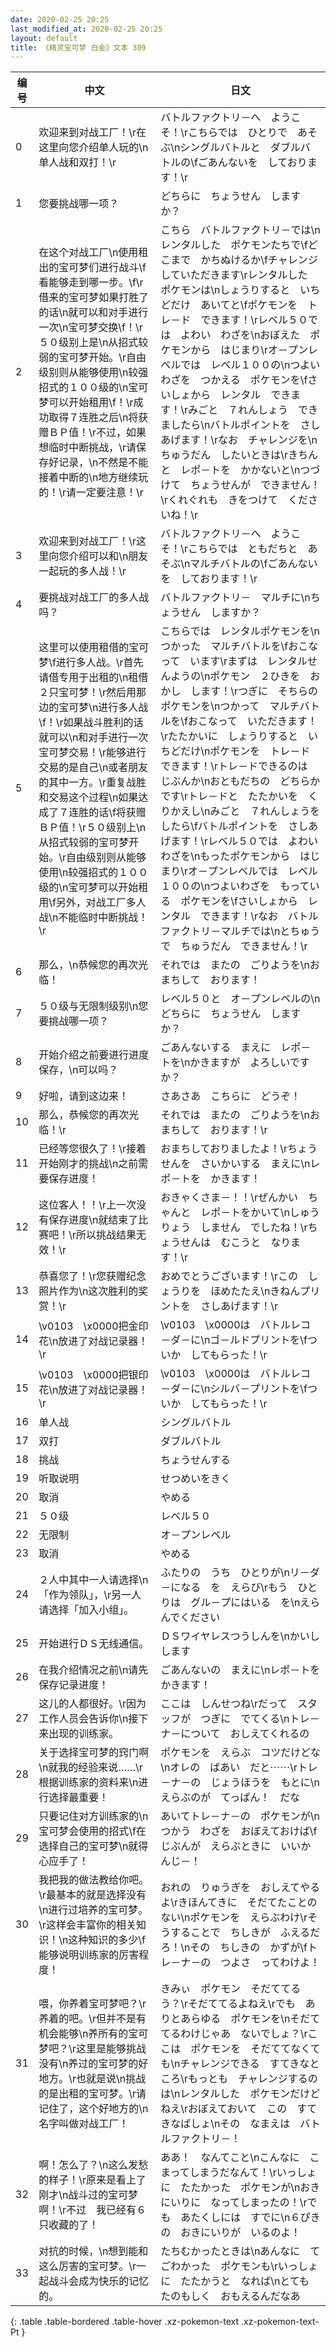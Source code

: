 ```yaml
---
date: 2020-02-25 20:25
last_modified_at: 2020-02-25 20:25
layout: default
title: 《精灵宝可梦 白金》文本 309
---
```

| 编号 | 中文 | 日文 |
| ---- | ---- | ---- |
| 0 | 欢迎来到对战工厂！\r在这里向您介绍单人玩的\n单人战和双打！\r | バトルファクトリ－へ　ようこそ！\rこちらでは　ひとりで　あそぶ\nシングルバトルと　ダブルバトルの\fごあんないを　しております！\r |
| 1 | 您要挑战哪一项？ | どちらに　ちょうせん　しますか？ |
| 2 | 在这个对战工厂\n使用租出的宝可梦们进行战斗\f看能够走到哪一步。\f\r借来的宝可梦如果打胜了的话\n就可以和对手进行一次\n宝可梦交换\f！\r５０级别上是\n从招式较弱的宝可梦开始。\r自由级别则从能够使用\n较强招式的１００级的\n宝可梦可以开始租用\f！\r成功取得７连胜之后\n将获赠ＢＰ值！\r不过，如果想临时中断挑战，\r请保存好记录，\n不然是不能接着中断的\n地方继续玩的！\r请一定要注意！\r | こちら　バトルファクトリ－では\nレンタルした　ポケモンたちで\fどこまで　かちぬけるか\fチャレンジ　していただきます\rレンタルした　ポケモンは\nしょうりすると　いちどだけ　あいてと\fポケモンを　トレ－ド　できます！\rレベル５０では　よわい　わざを\nおぼえた　ポケモンから　はじまり\rオ－プンレベルでは　レベル１００の\nつよい　わざを　つかえる　ポケモンを\fさいしょから　レンタル　できます！\rみごと　７れんしょう　できましたら\nバトルポイントを　さしあげます！\rなお　チャレンジを\nちゅうだん　したいときは\rきちんと　レポ－トを　かかないと\nつづけて　ちょうせんが　できません！\rくれぐれも　きをつけて　くださいね！\r |
| 3 | 欢迎来到对战工厂！\r这里向您介绍可以和\n朋友一起玩的多人战！\r | バトルファクトリ－へ　ようこそ！\rこちらでは　ともだちと　あそぶ\nマルチバトルの\fごあんないを　しております！\r |
| 4 | 要挑战对战工厂的多人战吗？ | バトルファクトリ－　マルチに\nちょうせん　しますか？ |
| 5 | 这里可以使用租借的宝可梦\f进行多人战。\r首先请借专用于出租的\n租借２只宝可梦！\r然后用那边的宝可梦\n进行多人战\f！\r如果战斗胜利的话就可以\n和对手进行一次宝可梦交易！\r能够进行交易的是自己\n或者朋友的其中一方。\r重复战胜和交易这个过程\n如果达成了７连胜的话\f将获赠ＢＰ值！\r５０级别上\n从招式较弱的宝可梦开始。\r自由级别则从能够使用\n较强招式的１００级的\n宝可梦可以开始租用\f另外，对战工厂多人战\n不能临时中断挑战！\r | こちらでは　レンタルポケモンを\nつかった　マルチバトルを\fおこなって　います\rまずは　レンタルせんようの\nポケモン　２ひきを　おかし　します！\rつぎに　そちらの　ポケモンを\nつかって　マルチバトルを\fおこなって　いただきます！\rたたかいに　しょうりすると　いちどだけ\nポケモンを　トレ－ド　できます！\rトレ－ドできるのは　じぶんか\nおともだちの　どちらかです\rトレ－ドと　たたかいを　くりかえし\nみごと　７れんしょうを　したら\fバトルポイントを　さしあげます！\rレベル５０では　よわいわざを\nもったポケモンから　はじまり\rオ－プンレベルでは　レベル１００の\nつよいわざを　もっている　ポケモンを\fさいしょから　レンタル　できます！\rなお　バトルファクトリ－マルチでは\nとちゅうで　ちゅうだん　できません！\r |
| 6 | 那么，\n恭候您的再次光临！ | それでは　またの　ごりようを\nおまちして　おります！ |
| 7 | ５０级与无限制级别\n您要挑战哪一项？ | レベル５０と　オ－プンレベルの\nどちらに　ちょうせん　しますか？ |
| 8 | 开始介绍之前要进行进度保存，\n可以吗？ | ごあんないする　まえに　レポ－トを\nかきますが　よろしいですか？ |
| 9 | 好啦，请到这边来！ | さあさあ　こちらに　どうぞ！ |
| 10 | 那么，恭候您的再次光临！\r | それでは　またの　ごりようを\nおまちして　おります！\r |
| 11 | 已经等您很久了！\r接着开始刚才的挑战\n之前需要保存进度！ | おまちしておりましたよ！\rちょうせんを　さいかいする　まえに\nレポ－トを　かきます！ |
| 12 | 这位客人！！\r上一次没有保存进度\n就结束了比赛吧！\r所以挑战结果无效！\r | おきゃくさま－！！\rぜんかい　ちゃんと　レポ－トをかいて\nしゅうりょう　しません　でしたね！\rちょうせんは　むこうと　なります！\r |
| 13 | 恭喜您了！\r您获赠纪念照片作为\n这次胜利的奖赏！\r | おめでとうございます！\rこの　しょうりを　ほめたたえ\nきねんプリントを　さしあげます！\r |
| 14 | \v0103　\x0000把金印花\n放进了对战记录器！\r | \v0103　\x0000は　バトルレコ－ダ－に\nゴ－ルドプリントを\fついか　してもらった！\r |
| 15 | \v0103　\x0000把银印花\n放进了对战记录器！\r | \v0103　\x0000は　バトルレコ－ダ－に\nシルバ－プリントを\fついか　してもらった！\r |
| 16 | 单人战 | シングルバトル |
| 17 | 双打 | ダブルバトル |
| 18 | 挑战 | ちょうせんする |
| 19 | 听取说明 | せつめいをきく |
| 20 | 取消 | やめる |
| 21 | ５０级 | レベル５０ |
| 22 | 无限制 | オ－プンレベル |
| 23 | 取消 | やめる |
| 24 | ２人中其中一人请选择\n「作为领队」，\r另一人请选择「加入小组」。 | ふたりの　うち　ひとりが\nリ－ダ－になる　を　えらび\rもう　ひとりは　グル－プにはいる　を\nえらんでください |
| 25 | 开始进行ＤＳ无线通信。 | ＤＳワイヤレスつうしんを\nかいし　します |
| 26 | 在我介绍情况之前\n请先保存记录进度！ | ごあんないの　まえに\nレポ－トを　かきます！ |
| 27 | 这儿的人都很好。\r因为工作人员会告诉你\n接下来出现的训练家。 | ここは　しんせつね\rだって　スタッフが　つぎに　でてくる\nトレ－ナ－について　おしえてくれるの |
| 28 | 关于选择宝可梦的窍门啊\n就我的经验来说……\r根据训练家的资料来\n进行选择最重要！　 | ポケモンを　えらぶ　コツだけどな\nオレの　ばあい　だと⋯⋯\rトレ－ナ－の　じょうほうを　もとに\nえらぶのが　てっぱん！　だな |
| 29 | 只要记住对方训练家的\n宝可梦会使用的招式\f在选择自己的宝可梦\n就得心应手了！ | あいてトレ－ナ－の　ポケモンが\nつかう　わざを　おぼえておけば\fじぶんが　えらぶときに　いいかんじ－！ |
| 30 | 我把我的做法教给你吧。\r最基本的就是选择没有\n进行过培养的宝可梦。\r这样会丰富你的相关知识！\n这种知识的多少\f能够说明训练家的厉害程度！ | おれの　りゅうぎを　おしえてやるよ\rきほんてきに　そだてたことのない\nポケモンを　えらぶわけ\rそうすることで　ちしきが　ふえるだろ！\nその　ちしきの　かずが\fトレ－ナ－の　つよさ　ってわけよ！ |
| 31 | 喂，你养着宝可梦吧？\r养着的吧。\r但并不是有机会能够\n养所有的宝可梦吧？\r这里是能够挑战没有\n养过的宝可梦的好地方。\r也就是说\n挑战的是出租的宝可梦。\r请记住了，这个好地方的\n名字叫做对战工厂！ | きみぃ　ポケモン　そだててるう？\rそだててるよねえ\rでも　ありとあらゆる　ポケモンを\nそだててるわけじゃあ　ないでしょ？\rここは　ポケモンを　そだててなくても\nチャレンジできる　すてきなところ\rもっとも　チャレンジするのは\nレンタルした　ポケモンだけどねえ\rおぼえておいて　この　すてきなばしょ\nその　なまえは　バトルファクトリ－！ |
| 32 | 啊！怎么了？\n这么发愁的样子！\r原来是看上了刚才\n战斗过的宝可梦啊！\r不过　我已经有６只收藏的了！ | ああ！　なんてこと\nこんなに　こまってしまうだなんて！\rいっしょに　たたかった　ポケモンが\nおきにいりに　なってしまったの！\rでも　あたくしには　すでに\n６ぴきの　おきにいりが　いるのよ！ |
| 33 | 对抗的时候，\n想到能和这么厉害的宝可梦。\r一起战斗会成为快乐的记忆的。 | たちむかったときは\nあんなに　てごわかった　ポケモンも\rいっしょに　たたかうと　なれば\nとても　たのもしく　おもえるんだなあ |
{: .table .table-bordered .table-hover .xz-pokemon-text .xz-pokemon-text-Pt }